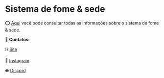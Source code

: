 # Sistema de fome & sede

⭕ [Aqui](https://github.com/Wortex-Store/Sistema-de-fome-sede/wiki/Sistema-de-fome-sede) você pode consultar todas as informações sobre o sistema de fome & sede.

📲 **Contatos:**

⛓️ [Site](http://wortexstore.com.br/)

💾 [Instagram](https://instagram.com/wortexstore)

☎️ [Discord](https://discord.gg/wortex)
